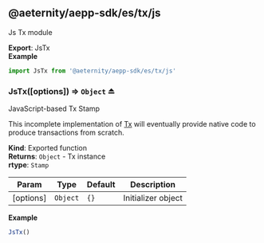 <a id="module_@aeternity/aepp-sdk/es/tx/js"></a>

## @aeternity/aepp-sdk/es/tx/js
Js Tx module

**Export**: JsTx  
**Example**  
```js
import JsTx from '@aeternity/aepp-sdk/es/tx/js'
```
<a id="exp_module_@aeternity/aepp-sdk/es/tx/js--JsTx"></a>

### JsTx([options]) ⇒ `Object` ⏏
JavaScript-based Tx Stamp

This incomplete implementation of [Tx](#exp_module_@aeternity/aepp-sdk/es/tx--Tx)
will eventually provide native code to produce transactions from scratch.

**Kind**: Exported function  
**Returns**: `Object` - Tx instance  
**rtype**: `Stamp`

| Param | Type | Default | Description |
| --- | --- | --- | --- |
| [options] | `Object` | <code>{}</code> | Initializer object |

**Example**  
```js
JsTx()
```
